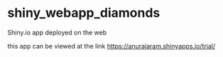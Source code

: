# shiny_webapp_diamonds
Shiny.io app deployed on the web


this app can be viewed at the link 
https://anurajaram.shinyapps.io/trial/
